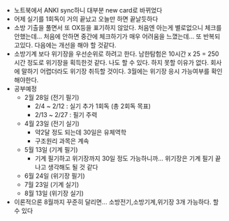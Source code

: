 - 노트북에서 ANKI sync하니 대부분 new card로 바뀌었다
- 어제 실기를 1회독이 거의 끝났고 오늘만 하면 끝날듯하다
- 소방 기출을 풀면서 또 OX등을 표기하지 않았다. 처음엔 아는게 별로없으니 체크를 안했는데... 처음에 안하면 중간에 체크하기가 매우 어려움을 느꼈는데... 또 반복되고있다. 다음에는 개선을 해야 할 것같다.
- 소방기계 보다 위기장을 우선순위로 하려고 한다. 남한탐험은 10시간 x 25 = 250 시간 정도로 위기장을 획득한것 같다. 나도 할 수 있다. 하지 못할 이유가 없다. 회사에 말하기 어렵더라도 위기장 취득할 것이다. 3월에는 위기장 응시 가능여부를 확인해야한다.
- 공부예정
	- 2월 28일 (전기 필기)
		- 2/4 ~ 2/12 : 실기 추가 1회독 (총 2회독 목표)
		- 2/13 ~ 2/27 : 필기 주력
	- 4월 23일 (전기 실기)
		- 약2달 정도 되는데 30일은 유체역학
		- 구조원리 과목은 계속
	- 5월 13일 (기계 필기)
		- 기계 필기하고 위기장까지 30일 정도 가능하니까... 위기장은 기계 필기 끝나고 생각해도 될 것 같다
	- 6월 24일 (위기장 필기)
	- 7월 23일 (기계 실기)
	- 8월 13일 (위기장 실기)
- 이론적으론 8월까지 꾸준히 달리면... 소방전기,소방기계,위기장 3개 가능하다. 할 수 있다